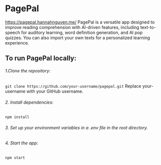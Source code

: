 # PagePal
https://pagepal.hannahnguyen.me/ 
PagePal is a versatile app designed to improve reading comprehension with AI-driven features, including text-to-speech for auditory learning, word definition generation, and AI pop quizzes. You can also import your own texts for a personalized learning experience.

## To run PagePal locally:
###### 1.Clone the repository:
```git clone https://github.com/your-username/pagepal.git```
Replace your-username with your GitHub username.
###### 2. Install dependencies:
```npm install```
###### 3. Set up your environment variables in a .env file in the root directory.
###### 4. Start the app:
```npm start```

